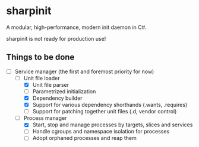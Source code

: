 # sharpinit
A modular, high-performance, modern init daemon in C#.

sharpinit is not ready for production use!

## Things to be done

- [ ] Service manager (the first and foremost priority for now)
  - [ ] Unit file loader
    - [x] Unit file parser
    - [ ] Parametrized initialization
    - [x] Dependency builder
    - [x] Support for various dependency shorthands (.wants, .requires)
    - [ ] Support for patching together unit files (.d, vendor control)
  - [ ] Process manager
    - [x] Start, stop and manage processes by targets, slices and services
    - [ ] Handle cgroups and namespace isolation for processes
    - [ ] Adopt orphaned processes and reap them
